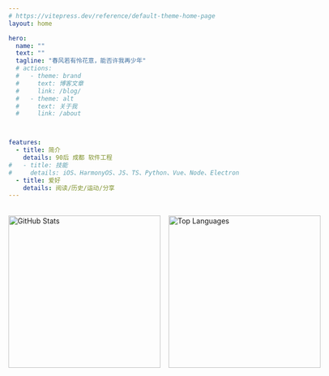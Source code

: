 ```yaml
---
# https://vitepress.dev/reference/default-theme-home-page
layout: home

hero:
  name: ""
  text: ""
  tagline: "春风若有怜花意，能否许我再少年"
  # actions:
  #   - theme: brand
  #     text: 博客文章
  #     link: /blog/
  #   - theme: alt
  #     text: 关于我
  #     link: /about



features:
  - title: 简介
    details: 90后 成都 软件工程
#   - title: 技能
#     details: iOS、HarmonyOS、JS、TS、Python、Vue、Node、Electron
  - title: 爱好
    details: 阅读/历史/运动/分享
---
```


<style>
  .image-container {
    display: flex;
    flex-direction: column;
    gap: 1rem;
    margin-top: 2rem;
  }

  .image-wrapper img {
    width: 100%;
  }
  
  @media (min-width: 768px) {
    .image-container {
      flex-direction: row;
    }
    .image-wrapper img {
      width: auto;
      height: 300px;
      object-fit: contain;
    }
  }
</style>

<div class="image-container">
  <div class="image-wrapper">
    <img 
      src="https://github-readme-stats.vercel.app/api?username=iHongRen&show_icons=true&theme=ambient_gradient" 
      alt="GitHub Stats" 
      data-fancybox="gallery"
    >
  </div>
  <div class="image-wrapper">
    <img 
      src="https://github-readme-stats.vercel.app/api/top-langs/?username=iHongRen&layout=compact" 
      alt="Top Languages" 
      data-fancybox="gallery"
    >
  </div>
</div>

